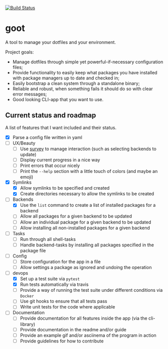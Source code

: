 [![Build Status](https://travis-ci.org/mbark/punkt.svg?branch=master)](https://travis-ci.org/mbark/punkt)

# goot
A tool to manage your dotfiles and your environment.

Project goals:
- Manage dotfiles through simple yet powerful-if-necessary configuration files;
- Provide functionality to easily keep what packages you have installed with package managers up to date and checked in;
- Easily bootstrap a clean system through a standalone binary;
- Reliable and robust, when something fails it should do so with clear error messages;
- Good looking CLI-app that you want to use.

## Current status and roadmap
A list of features that I want included and their status.

- [x] Parse a config file written in yaml
- [ ] UX/Beauty
  - [ ] Use [survey](https://github.com/AlecAivazis/survey) to manage interaction (such as selecting backends to update)
  - [ ] Display current progress in a nice way
  - [ ] Print errors that occur nicely
  - [ ] Print the `--help` section with a little touch of colors (and maybe an emoji)
- [x] Symlinks
  - [x] Allow symlinks to be specified and created
  - [x] Create directories necessary to allow the symlinks to be created
- [ ] Backends
  - [x] Use the `list` command to create a list of installed packages for a backend
  - [ ] Allow all packages for a given backend to be updated
  - [ ] Allow an individual package for a given backend to be updated
  - [ ] Allow installing all non-installed packages for a given backend
- [ ] Tasks
  - [ ] Run through all shell-tasks
  - [ ] Handle backend-tasks by installing all packages specified in the package file
- [ ] Config
  - [ ] Store configuration for the app in a file
  - [ ] Allow settings a package as ignored and undoing the operation
- [ ] devops
  - [x] Set up a test suite via `pytest`
  - [x] Run tests automatically via travis
  - [ ] Provide a way of running the test suite under different conditions via `Docker`
  - [ ] Use git hooks to ensure that all tests pass
  - [ ] Write unit tests for the code where applicable
- [ ] Documentation
  - [ ] Provide documentation for all features inside the app (via the cli-library)
  - [ ] Provide documentation in the readme and/or guide
  - [ ] Provide an example gif and/or asciinema of the program in action
  - [ ] Provide guidelines for how to contribute
